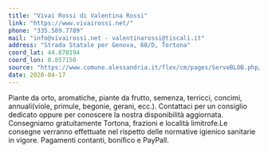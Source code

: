 ```yaml
---
title: "Vivai Rossi di Valentina Rossi"
link: "https://www.vivairossi.net/"
phone: "335.589.7789"
mail: "info@vivairossi.net - valentinarossi@tiscali.it"
address: "Strada Statale per Genova, 68/D, Tortona"
coord_lat: 44.870194
coord_lon: 8.857150
source: "https://www.comune.alessandria.it/flex/cm/pages/ServeBLOB.php/L/IT/IDPagina/2069"
date: 2020-04-17
---
```


Piante da orto, aromatiche, piante da frutto, semenza, terricci, concimi, annuali(viole, primule, begonie, gerani, ecc.). Contattaci per un consiglio dedicato oppure per conoscere la nostra disponibilità aggiornata. Consegniamo gratuitamente Tortona, frazioni e località limitrofe.Le consegne verranno effettuate nel rispetto delle normative igienico sanitarie in vigore. Pagamenti contanti, bonifico e PayPall.